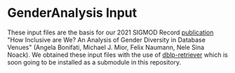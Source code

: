 # GenderAnalysis Input

These input files are the basis for our 2021 SIGMOD Record
[publication](https://sigmodrecord.org/2021/12/31/how-inclusive-are-we-an-analysis-of-gender-diversity-in-database-venues/)
"How Inclusive are We? An Analysis of Gender Diversity in Database Venues" (Angela Bonifati, Michael J. Mior, Felix 
Naumann, Nele Sina Noack). 
We obtained these input files with the use of [dblp-retriever](https://github.com/nenock/dblp-retriever) which is 
soon going to be installed as a submodule in this repository. 
